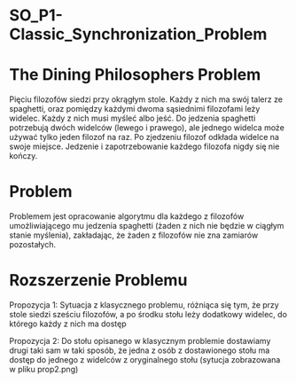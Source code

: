 # SO_P1-Classic_Synchronization_Problem

# The Dining Philosophers Problem

Pięciu filozofów siedzi przy okrągłym stole. Każdy z nich ma swój talerz ze spaghetti, oraz pomiędzy każdymi dwoma sąsiednimi filozofami leży widelec. Każdy z nich musi myśleć albo jeść. Do jedzenia spaghetti potrzebują dwóch widelców (lewego i prawego), ale jednego widelca może używać tylko jeden filozof na raz. Po zjedzeniu filozof odkłada widelce na swoje miejsce. Jedzenie i zapotrzebowanie każdego filozofa nigdy się nie kończy.

# Problem
  
Problemem jest opracowanie algorytmu dla każdego z filozofów umożliwiającego mu jedzenia spaghetti (żaden z nich nie będzie w ciągłym stanie myślenia), zakładając, że żaden z filozofów nie zna zamiarów pozostałych.


# Rozszerzenie Problemu

Propozycja 1: 
Sytuacja z klasycznego problemu, różniąca się tym, że przy stole siedzi sześciu filozofów, a po środku stołu leży dodatkowy widelec, do którego każdy z nich ma dostęp

Propozycja 2:
Do stołu opisanego w klasycznym problemie dostawiamy drugi taki sam w taki sposób, że jedna z osób z dostawionego stołu ma dostęp do jednego z widelców z oryginalnego stołu (sytucja zobrazowana w pliku prop2.png)
